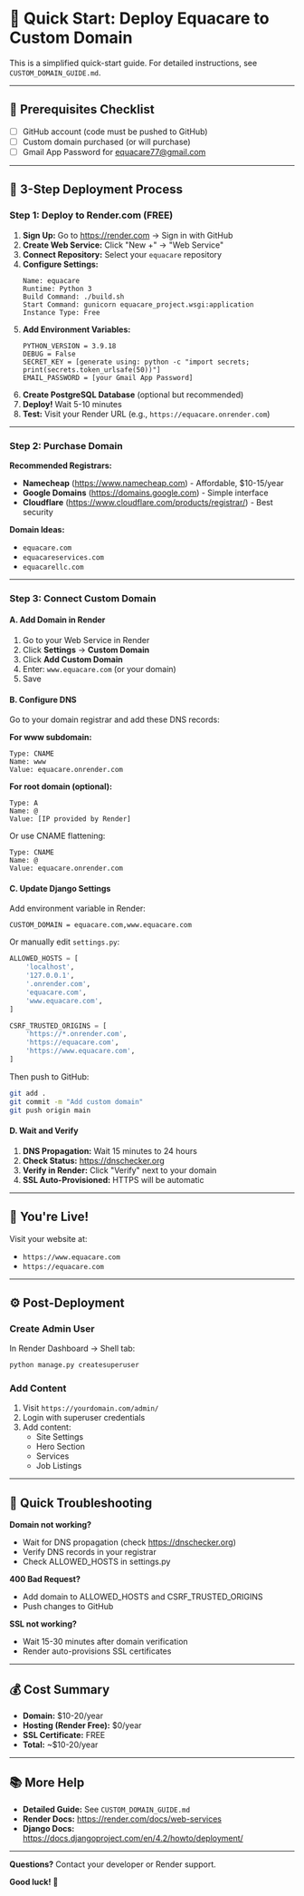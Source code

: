 # 🚀 Quick Start: Deploy Equacare to Custom Domain

This is a simplified quick-start guide. For detailed instructions, see `CUSTOM_DOMAIN_GUIDE.md`.

---

## 📝 Prerequisites Checklist

- [ ] GitHub account (code must be pushed to GitHub)
- [ ] Custom domain purchased (or will purchase)
- [ ] Gmail App Password for equacare77@gmail.com

---

## 🎯 3-Step Deployment Process

### Step 1: Deploy to Render.com (FREE)

1. **Sign Up:** Go to https://render.com → Sign in with GitHub
2. **Create Web Service:** Click "New +" → "Web Service"
3. **Connect Repository:** Select your `equacare` repository
4. **Configure Settings:**
   ```
   Name: equacare
   Runtime: Python 3
   Build Command: ./build.sh
   Start Command: gunicorn equacare_project.wsgi:application
   Instance Type: Free
   ```
5. **Add Environment Variables:**
   ```
   PYTHON_VERSION = 3.9.18
   DEBUG = False
   SECRET_KEY = [generate using: python -c "import secrets; print(secrets.token_urlsafe(50))"]
   EMAIL_PASSWORD = [your Gmail App Password]
   ```
6. **Create PostgreSQL Database** (optional but recommended)
7. **Deploy!** Wait 5-10 minutes
8. **Test:** Visit your Render URL (e.g., `https://equacare.onrender.com`)

---

### Step 2: Purchase Domain

**Recommended Registrars:**
- **Namecheap** (https://www.namecheap.com) - Affordable, $10-15/year
- **Google Domains** (https://domains.google.com) - Simple interface
- **Cloudflare** (https://www.cloudflare.com/products/registrar/) - Best security

**Domain Ideas:**
- `equacare.com`
- `equacareservices.com`
- `equacarellc.com`

---

### Step 3: Connect Custom Domain

#### A. Add Domain in Render

1. Go to your Web Service in Render
2. Click **Settings** → **Custom Domain**
3. Click **Add Custom Domain**
4. Enter: `www.equacare.com` (or your domain)
5. Save

#### B. Configure DNS

Go to your domain registrar and add these DNS records:

**For www subdomain:**
```
Type: CNAME
Name: www
Value: equacare.onrender.com
```

**For root domain (optional):**
```
Type: A
Name: @
Value: [IP provided by Render]
```

Or use CNAME flattening:
```
Type: CNAME
Name: @
Value: equacare.onrender.com
```

#### C. Update Django Settings

Add environment variable in Render:
```
CUSTOM_DOMAIN = equacare.com,www.equacare.com
```

Or manually edit `settings.py`:
```python
ALLOWED_HOSTS = [
    'localhost',
    '127.0.0.1',
    '.onrender.com',
    'equacare.com',
    'www.equacare.com',
]

CSRF_TRUSTED_ORIGINS = [
    'https://*.onrender.com',
    'https://equacare.com',
    'https://www.equacare.com',
]
```

Then push to GitHub:
```bash
git add .
git commit -m "Add custom domain"
git push origin main
```

#### D. Wait and Verify

1. **DNS Propagation:** Wait 15 minutes to 24 hours
2. **Check Status:** https://dnschecker.org
3. **Verify in Render:** Click "Verify" next to your domain
4. **SSL Auto-Provisioned:** HTTPS will be automatic

---

## 🎉 You're Live!

Visit your website at:
- `https://www.equacare.com`
- `https://equacare.com`

---

## ⚙️ Post-Deployment

### Create Admin User

In Render Dashboard → Shell tab:
```bash
python manage.py createsuperuser
```

### Add Content

1. Visit `https://yourdomain.com/admin/`
2. Login with superuser credentials
3. Add content:
   - Site Settings
   - Hero Section
   - Services
   - Job Listings

---

## 🐛 Quick Troubleshooting

**Domain not working?**
- Wait for DNS propagation (check https://dnschecker.org)
- Verify DNS records in your registrar
- Check ALLOWED_HOSTS in settings.py

**400 Bad Request?**
- Add domain to ALLOWED_HOSTS and CSRF_TRUSTED_ORIGINS
- Push changes to GitHub

**SSL not working?**
- Wait 15-30 minutes after domain verification
- Render auto-provisions SSL certificates

---

## 💰 Cost Summary

- **Domain:** $10-20/year
- **Hosting (Render Free):** $0/year
- **SSL Certificate:** FREE
- **Total:** ~$10-20/year

---

## 📚 More Help

- **Detailed Guide:** See `CUSTOM_DOMAIN_GUIDE.md`
- **Render Docs:** https://render.com/docs/web-services
- **Django Docs:** https://docs.djangoproject.com/en/4.2/howto/deployment/

---

**Questions?** Contact your developer or Render support.

**Good luck! 🚀**

